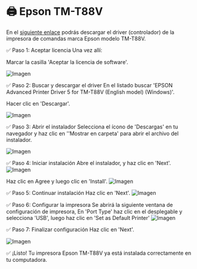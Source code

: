 # 🖨️ Epson TM-T88V

En el [siguiente enlace](https://support.epson.net/setupnavi/?PINF=swlist&OSC=WS&LG2=ES&MKN=TM-T88V) podrás descargar el driver (controlador) de la impresora de comandas marca Epson modelo TM-T88V.

✅ Paso 1: Aceptar licencia
Una vez allí:

Marcar la casilla 'Aceptar la licencia de software'.

![Imagen](images/Epson-t88/1-install.webp)

✅ Paso 2: Buscar y descargar el driver
En el listado buscar 'EPSON Advanced Printer Driver 5 for TM-T88V (English model) (Windows)'.

Hacer clic en 'Descargar'.

![Imagen](images/Epson-t88/2-select.webp)

✅ Paso 3: Abrir el instalador
Selecciona el ícono de 'Descargas' en tu navegador y haz clic en ''Mostrar en carpeta' para abrir el archivo del instalador.

![Imagen](images/Epson-t88/3-download.webp)

✅ Paso 4: Iniciar instalación
Abre el instalador, y haz clic en 'Next'.
![Imagen](images/Epson-t88/4-page.webp)

Haz clic en Agree y luego clic en 'Install'.
![Imagen](images/Epson-t88/5-install.webp)

✅ Paso 5: Continuar instalación
Haz clic en 'Next'.
![Imagen](images/Epson-t88/6-finish.webp)

✅ Paso 6: Configurar la impresora
Se abrirá la siguiente ventana de configuración de impresora, En 'Port Type' haz clic en el desplegable y selecciona 'USB', luego haz clic en 'Set as Default Printer'
![Imagen](images/Epson-t88/7-port.webp)

✅ Paso 7: Finalizar configuración
Haz clic en 'Next'.

![Imagen](images/Epson-t88/8-default.webp)

✅ ¡Listo!
Tu impresora Epson TM-T88V ya está instalada correctamente en tu computadora. 